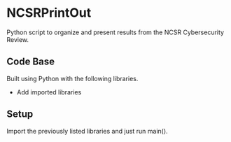 # NCSRPrintOut
Python script to organize and present results from the NCSR Cybersecurity Review. 

## Code Base
Built using Python with the following libraries. 
* Add imported libraries 

## Setup
Import the previously listed libraries and just run main(). 
